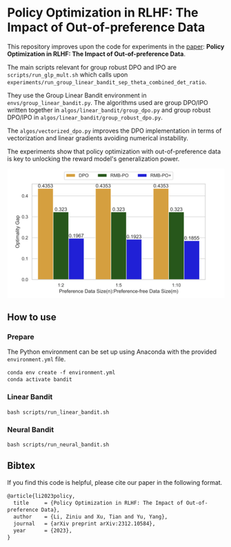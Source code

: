 # Policy Optimization in RLHF: The Impact of Out-of-preference Data


This repository improves upon the code for experiments in the [paper](https://arxiv.org/abs/2312.10584): **Policy Optimization in RLHF: The Impact of Out-of-preference Data**.

The main scripts relevant for group robust DPO and IPO are `scripts/run_glp_mult.sh` which calls upon `experiments/run_group_linear_bandit_sep_theta_combined_det_ratio`.

They use the Group Linear Bandit environment in `envs/group_linear_bandit.py`. The algorithms used are group DPO/IPO written together in `algos/linear_bandit/group_dpo.py` and group robust DPO/IPO in `algos/linear_bandit/group_robust_dpo.py`.

The `algos/vectorized_dpo.py` improves the DPO implementation in terms of vectorization and linear gradients avoiding numerical instability.

The experiments show that policy optimization with out-of-preference data is key to unlocking the reward model's generalization power.



<img src='./images/neural_bandit.png' width='600'>


##  How to use

### Prepare

The Python environment can be set up using Anaconda with the provided `environment.yml` file.

```
conda env create -f environment.yml
conda activate bandit
```

### Linear Bandit


```
bash scripts/run_linear_bandit.sh
```

### Neural Bandit


```
bash scripts/run_neural_bandit.sh
```

## Bibtex

If you find this code is helpful, please cite our paper in the following format.

```
@article{li2023policy,
  title     = {Policy Optimization in RLHF: The Impact of Out-of-preference Data},
  author    = {Li, Ziniu and Xu, Tian and Yu, Yang},
  journal   = {arXiv preprint arXiv:2312.10584},
  year      = {2023},
}
```

